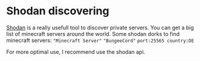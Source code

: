 # Shodan discovering
[Shodan](https://www.shodan.io/dashboard) is a really usefull tool to discover private servers.
You can get a big list of minecraft servers around the world.
Some shodan dorks to find minecraft servers:
` "Minecraft Server" `
` "BungeeCord" `
` port:25565 country:DE `

For more optimal use, I recommend use the shodan api.
